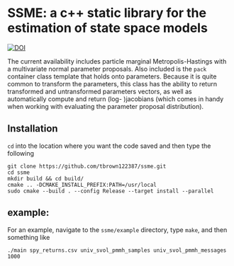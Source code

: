 # SSME: a c++ static library for the estimation of state space models

[![DOI](https://zenodo.org/badge/154373836.svg)](https://zenodo.org/badge/latestdoi/154373836)

The current availability includes particle marginal Metropolis-Hastings with a multivariate normal parameter proposals. Also included is the `pack` container class template that holds onto parameters. Because it is quite common to transform the parameters, this class has the ability to return transformed and untransformed parameters vectors, as well as automatically compute and return (log- )jacobians (which comes in handy when working with evaluating the parameter proposal distribution).


## Installation

`cd` into the location where you want the code saved and then type the following

    git clone https://github.com/tbrown122387/ssme.git
    cd ssme
    mkdir build && cd build/
    cmake .. -DCMAKE_INSTALL_PREFIX:PATH=/usr/local
    sudo cmake --build . --config Release --target install --parallel




## example:

For an example, navigate to the `ssme/example` directory, type `make`, and then something like 

```
./main spy_returns.csv univ_svol_pmmh_samples univ_svol_pmmh_messages 1000
```
